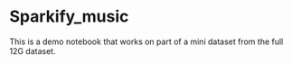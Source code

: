 # Sparkify_music
This is a demo notebook that works on part of a mini dataset from the full 12G dataset. 
